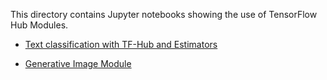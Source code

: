 This directory contains Jupyter notebooks showing the use of TensorFlow Hub Modules.


* [Text classification with TF-Hub and Estimators](https://colab.research.google.com/github/tensorflow/hub/blob/master/examples/colab/text_classification_with_tf_hub.ipynb)

* [Generative Image Module](https://colab.research.google.com/github/tensorflow/hub/blob/master/examples/colab/tf_hub_generative_image_module.ipynb)
